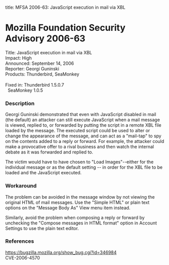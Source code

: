 title: MFSA 2006-63: JavaScript execution in mail via XBL

<h1>Mozilla Foundation Security Advisory 2006-63</h1>

<p><span class="label">Title:</span>      JavaScript execution in mail via XBL<br/>
<span class="label">Impact:</span>     High<br/>
<span class="label">Announced:</span>  September 14, 2006<br/>
<span class="label">Reporter:</span>   Georgi Guninski<br/>
<span class="label">Products:</span>   Thunderbird, SeaMonkey<br/><br/>
<span class="label">Fixed in:</span>   Thunderbird 1.5.0.7<br/>
<span class="label">&#160;</span>      SeaMonkey 1.0.5</p>

<h3>Description</h3>

<p>Georgi Guninski demonstrated that even with JavaScript disabled in
mail (the default) an attacker can still execute JavaScript when a
mail message is viewed, replied to, or forwarded by putting the script
in a remote XBL file loaded by the message. The executed script could
be used to alter or change the appearance of the message, and can
act as a "mail-tap" to spy on the contents added to a reply or forward.
For example, the attacker could make a provocative offer to
a rival business and then watch the internal debate as it was forwarded
and replied to.</p>

<p>The victim would have to have chosen to "Load Images"--either for the
individual message or as the default setting -- in order for the XBL file
to be loaded and the JavaScript executed.</p>

<h3>Workaround</h3>

<p>The problem can be avoided in the message window by not viewing the
original HTML of mail messages. Use the "Simple HTML" or plain
text options on the "Message Body As" View menu item instead.</p>

<p>Similarly, avoid the problem when composing a reply or forward
by unchecking the "Compose messages in HTML format" option in
Account Settings to use the plain text editor.</p>

<h3>References</h3>

<p><a href="https://bugzilla.mozilla.org/show_bug.cgi?id=346984">
https://bugzilla.mozilla.org/show_bug.cgi?id=346984</a><br/>
CVE-2006-4570</p>



